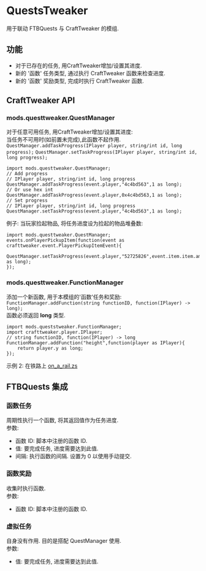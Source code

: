 # QuestsTweaker
用于联动 FTBQuests 与 CraftTweaker 的模组.   

## 功能
- 对于已存在的任务, 用CraftTweaker增加/设置其进度.  
- 新的 '函数' 任务类型, 通过执行 CraftTweaker 函数来检查进度.  
- 新的 '函数' 奖励类型, 完成时执行 CraftTweaker 函数.  

## CraftTweaker API
### mods.questtweaker.QuestManager
对于任意可用任务, 用CraftTweaker增加/设置其进度:  
当任务不可用时(如前置未完成),此函数不起作用.  
`QuestManager.addTaskProgress(IPlayer player, string/int id, long progress);`
`QuestManager.setTaskProgress(IPlayer player, string/int id, long progress);`
```
import mods.questtweaker.QuestManager;
// Add progress
// IPlayer player, string/int id, long progress
QuestManager.addTaskProgress(event.player,"4c4bd563",1 as long);
// Or use hex int
QuestManager.addTaskProgress(event.player,0x4c4bd563,1 as long);
// Set progress
// IPlayer player, string/int id, long progress
QuestManager.setTaskProgress(event.player,"4c4bd563",1 as long);
```  
例子: 当玩家捡起物品, 将任务进度设为捡起的物品堆叠数:  
```
import mods.questtweaker.QuestManager;
events.onPlayerPickupItem(function(event as crafttweaker.event.PlayerPickupItemEvent){
    QuestManager.setTaskProgress(event.player,"52725826",event.item.item.amount as long);
});
```

### mods.questtweaker.FunctionManager
添加一个新函数, 用于本模组的'函数'任务和奖励:  
`FunctionManager.addFunction(string functionID, function(IPlayer) -> long);`  
函数必须返回 __long__ 类型.  
```
import mods.queststweaker.FunctionManager;
import crafttweaker.player.IPlayer;
// string functionID, function(IPlayer) -> long
FunctionManager.addFunction("height",function(player as IPlayer){
    return player.y as long;
});
```
示例 2: 在铁路上 [on_a_rail.zs](Examples/on_a_rail.zs)  

## FTBQuests 集成
### 函数任务
周期性执行一个函数, 将其返回值作为任务进度.  
参数:  
- 函数 ID: 脚本中注册的函数 ID.  
- 值: 要完成任务, 进度需要达到此值.  
- 间隔: 执行函数的间隔. 设置为 0 以使用手动提交.  

### 函数奖励
收集时执行函数.  
参数:  
- 函数 ID: 脚本中注册的函数 ID.  

### 虚拟任务
自身没有作用. 目的是搭配 QuestManager 使用.  
参数:  
- 值: 要完成任务, 进度需要达到此值.  
